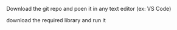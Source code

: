 Download the git repo and poen it in any text editor (ex: VS Code)

download the required library and run it
